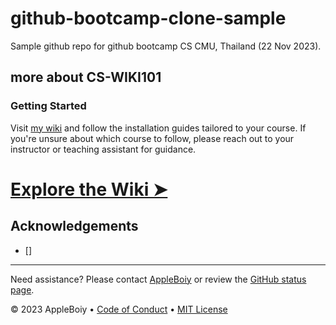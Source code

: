 # github-bootcamp-clone-sample

Sample github repo for github bootcamp CS CMU, Thailand (22 Nov 2023).

## more about CS-WIKI101

### Getting Started

Visit [my wiki](https://github.com/CSCMU-65s/cs-wiki101/tree/main/instructions) and follow the installation guides tailored to your course. If you're unsure about which course to follow, please reach out to your instructor or teaching assistant for guidance.

# [Explore the Wiki &#10148;](https://github.com/CSCMU-65s/cs-wiki101/tree/main/instructions)

## Acknowledgements

- []

---

Need assistance? Please contact [AppleBoiy](mailto:contact.chaipat@gmail.com) or review the [GitHub status page](https://www.githubstatus.com).

&copy; 2023 AppleBoiy &bull; [Code of Conduct](https://www.contributor-covenant.org/version/2/1/code_of_conduct/code_of_conduct.md) &bull; [MIT License](LICENSE)
